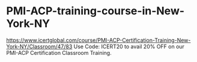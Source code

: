 # PMI-ACP-training-course-in-New-York-NY
https://www.icertglobal.com/course/PMI-ACP-Certification-Training-New-York-NY/Classroom/47/83   Use Code: ICERT20 to avail 20% OFF on our PMI-ACP Certification Classroom Training.
